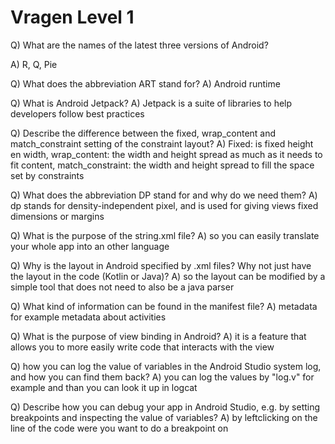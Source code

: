 # Vragen Level 1

Q) What are the names of the latest three versions of Android?

A) R, Q, Pie

Q) What does the abbreviation ART stand for?
A) Android runtime

Q) What is Android Jetpack?
A) Jetpack is a suite of libraries to help developers follow best practices

Q) Describe the difference between the fixed, wrap_content and match_constraint setting of the constraint layout?
A) Fixed: is fixed height en width, wrap_content: the width and height spread as much as it needs to fit content, match_constraint: the width and height spread to fill the space set by constraints

Q) What does the abbreviation DP stand for and why do we need them?
A) dp stands for density-independent pixel, and is used for giving views fixed dimensions or margins

Q) What is the purpose of the string.xml file?
A) so you can easily translate your whole app into an other language

Q) Why is the layout in Android specified by .xml files? Why not just have the layout in the code (Kotlin or Java)?
A) so the layout can be modified by a simple tool that does not need to also be a java parser

Q) What kind of information can be found in the manifest file?
A) metadata for example metadata about activities

Q) What is the purpose of view binding in Android?
A) it is a feature that allows you to more easily write code that interacts with the view

Q) how you can log the value of variables in the Android Studio system log, and how you can find them back?
A) you can log the values by "log.v" for example and than you can look it up in logcat

Q) Describe how you can debug your app in Android Studio, e.g. by setting breakpoints and inspecting the value of variables?
A) by leftclicking on the line of the code were you want to do a breakpoint on
